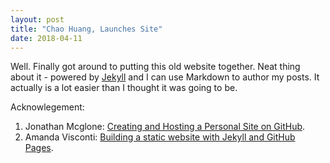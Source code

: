```yaml
---
layout: post
title: "Chao Huang, Launches Site"
date: 2018-04-11
---
```


Well. Finally got around to putting this old website together. Neat thing about it - powered by [Jekyll](http://jekyllrb.com) and I can use Markdown to author my posts. It actually is a lot easier than I thought it was going to be.

Acknowlegement:
1. Jonathan Mcglone: [Creating and Hosting a Personal Site on GitHub](http://jmcglone.com/guides/github-pages/).
2. Amanda Visconti: [Building a static website with Jekyll and GitHub Pages](https://programminghistorian.org/lessons/building-static-sites-with-jekyll-github-pages).
